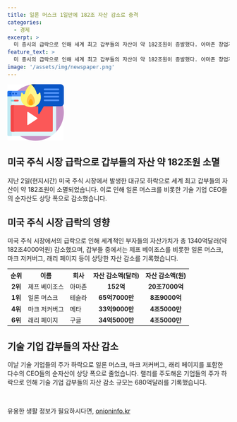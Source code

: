 ```yaml
---
title: 일론 머스크 1일만에 182조 자산 감소로 충격
categories:
  - 경제
excerpt: >
  미 증시의 급락으로 인해 세계 최고 갑부들의 자산이 약 182조원이 증발했다. 아마존 창업자 제프 베이조스는 순자산이 하루 만에 152억달러나 줄었고, 테슬라 CEO 일론 머스크 역시 65억7000만달러의 자산을 잃었다. 래리 페이지와 마크 저커버그도 각각 수 억 달러의 자산을 잃었는데, 기술 기업의 주가 하락이 이를 일으켰다. 기업 갑부들의 자산 감소액은 680억달러에 달했다.
feature_text: >
  미 증시의 급락으로 인해 세계 최고 갑부들의 자산이 약 182조원이 증발했다. 아마존 창업자 제프 베이조스는 순자산이 하루 만에 152억달러나 줄었고, 테슬라 CEO 일론 머스크 역시 65억7000만달러의 자산을 잃었다. 래리 페이지와 마크 저커버그도 각각 수 억 달러의 자산을 잃었는데, 기술 기업의 주가 하락이 이를 일으켰다. 기업 갑부들의 자산 감소액은 680억달러에 달했다.
image: '/assets/img/newspaper.png'
---
```


<p><img src="/assets/img/news.png" alt="rentncar 속보" /></p>

<h2>미국 주식 시장 급락으로 갑부들의 자산 약 182조원 소멸</h2>

<p data-ke-size="size16">지난 2일(현지시간) 미국 주식 시장에서 발생한 대규모 하락으로 세계 최고 갑부들의 자산이 약 182조원이 소멸되었습니다. 이로 인해 일론 머스크를 비롯한 기술 기업 CEO들의 순자산도 상당 폭으로 감소했습니다.</p>

<h2>미국 주식 시장 급락의 영향</h2>

<p data-ke-size="size16">미국 주식 시장에서의 급락으로 인해 세계적인 부자들의 자산가치가 총 1340억달러(약 182조4000억원) 감소했으며, 갑부들 중에서는 제프 베이조스를 비롯한 일론 머스크, 마크 저커버그, 래리 페이지 등이 상당한 자산 감소를 기록했습니다.</p>

<table>
    <tr>
        <th>순위</th>
        <th>이름</th>
        <th>회사</th>
        <th>자산 감소액(달러)</th>
        <th>자산 감소액(원)</th>
    </tr>
    <tr>
        <td style="text-align: center; height: 17px;"><b>2위</b></td>
        <td>제프 베이조스</td>
        <td>아마존</td>
        <td style="text-align: center; height: 17px;"><b>152억</b></td>
        <td style="text-align: center; height: 17px;"><b>20조7000억</b></td>
    </tr>
    <tr>
        <td style="text-align: center; height: 17px;"><b>1위</b></td>
        <td>일론 머스크</td>
        <td>테슬라</td>
        <td style="text-align: center; height: 17px;"><b>65억7000만</b></td>
        <td style="text-align: center; height: 17px;"><b>8조9000억</b></td>
    </tr>
    <tr>
        <td style="text-align: center; height: 17px;"><b>4위</b></td>
        <td>마크 저커버그</td>
        <td>메타</td>
        <td style="text-align: center; height: 17px;"><b>33억9000만</b></td>
        <td style="text-align: center; height: 17px;"><b>4조5000만</b></td>
    </tr>
    <tr>
        <td style="text-align: center; height: 17px;"><b>6위</b></td>
        <td>래리 페이지</td>
        <td>구글</td>
        <td style="text-align: center; height: 17px;"><b>34억5000만</b></td>
        <td style="text-align: center; height: 17px;"><b>4조5000만</b></td>
    </tr>
</table>

<h2>기술 기업 갑부들의 자산 감소</h2>

<p data-ke-size="size16">이날 기술 기업들의 주가 하락으로 일론 머스크, 마크 저커버그, 래리 페이지를 포함한 다수의 CEO들의 순자산이 상당 폭으로 줄었습니다. 랠리를 주도해온 기업들의 주가 하락으로 인해 기술 기업 갑부들의 자산 감소 규모는 680억달러를 기록했습니다.</p>

<p data-ke-size="size16">&nbsp;</p>
유용한 생활 정보가 필요하시다면, <a href="https://onioninfo.kr" rel="dofollow">onioninfo.kr</a>


